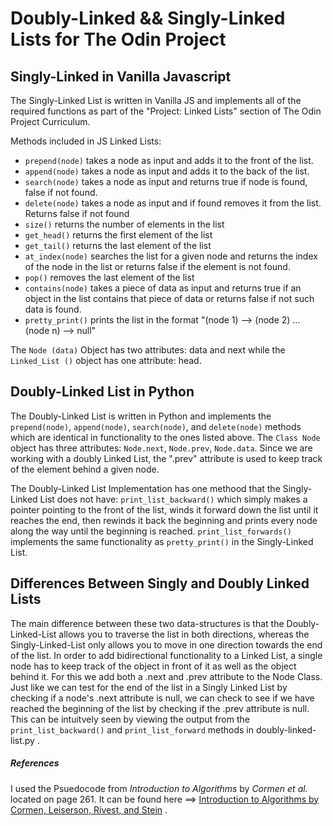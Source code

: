 # Doubly-Linked && Singly-Linked Lists for The Odin Project

## Singly-Linked in Vanilla Javascript 
The Singly-Linked List is written in Vanilla JS and implements all of the required functions as part of the "Project: Linked Lists" section of The Odin Project Curriculum. 

Methods included in JS Linked Lists:
- `prepend(node)` takes a node as input and adds it to the front of the list. 
- `append(node)` takes a node as input and adds it to the back of the list. 
- `search(node)` takes a node as input and returns true if node is found, false if not found.
- `delete(node)` takes a node as input and if found removes it from the list. Returns false if not found
- `size()` returns the number of elements in the list
- `get_head()` returns the first element of the list 
- `get_tail()` returns the last element of the list 
- `at_index(node)` searches the list for a given node and returns the index of the node in the list or returns false if the element is not found. 
- `pop()` removes the last element of the list 
- `contains(node)` takes a piece of data as input and returns true if an object in the list contains that piece of data or returns false if not such data is found. 
- `pretty_print()` prints the list in the format "(node 1) --> (node 2) ... (node n) --> null"

The `Node (data)` Object has two attributes: data and next while the `Linked_List ()` object has one attribute: head. 

## Doubly-Linked List in Python
The Doubly-Linked List is written in Python and implements the `prepend(node)`, `append(node)`, `search(node)`, and `delete(node)` methods which are identical in functionality to the ones listed above. The `Class Node` object has three attributes: `Node.next`, `Node.prev`, `Node.data`. Since we are working with a doubly Linked List, the ".prev" attribute is used to keep track of the element behind a given node. 

The Doubly-Linked List Implementation has one methood that the Singly-Linked List does not have: `print_list_backward()` which simply makes a pointer pointing to the front of the list, winds it forward down the list until it reaches the end, then rewinds it back the beginning and prints every node along the way until the beginning is reached. `print_list_forwards()` implements the same functionality as `pretty_print()` in the Singly-Linked List. 

## Differences Between Singly and Doubly Linked Lists
The main difference between these two data-structures is that the Doubly-Linked-List allows you to traverse the list in both directions, whereas the Singly-Linked-List only allows you to move in one direction towards the end of the list. In order to add bidirectional functionality to a Linked List, a single node has to keep track of the object in front of it as well as the object behind it. For this we add both a .next and .prev attribute to the Node Class. Just like we can test for the end of the list in a Singly Linked List by checking if a node's .next attribute is null, we can check to see if we have reached the beginning of the list by checking if the .prev attribute is null. This can be intuitvely seen by viewing the output from the `print_list_backward()` and `print_list_forward` methods in doubly-linked-list.py . 

##### References 
I used the Psuedocode from <em>Introduction to Algorithms</em> by <em>Cormen et al.</em> located on page 261. It can be found here ==> [Introduction to Algorithms by Cormen, Leiserson, Rivest, and Stein](https://www.amazon.com/Introduction-Algorithms-fourth-Thomas-Cormen/dp/026204630X/ref=sr_1_1?keywords=introduction+to+algorithms&qid=1673722953&sprefix=introduction+to+a%2Caps%2C123&sr=8-1) .  